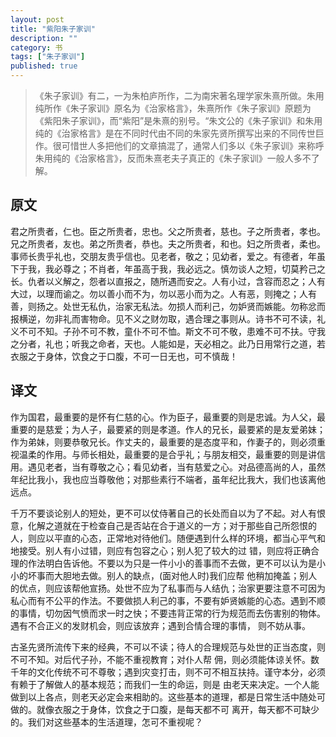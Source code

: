 ```yaml
---
layout: post
title: "紫阳朱子家训"
description: ""
category: 书
tags: ["朱子家训"]
published: true
---
```


> 《朱子家训》有二，一为朱柏庐所作，二为南宋著名理学家朱熹所做。朱用纯所作《朱子家训》原名为《治家格言》，朱熹所作《朱子家训》原题为《紫阳朱子家训》，而“紫阳”是朱熹的别号。“朱文公的《朱子家训》和朱用纯的《治家格言》是在不同时代由不同的朱家先贤所撰写出来的不同传世巨作。很可惜世人多把他们的文章搞混了，通常人们多以《朱子家训》来称呼朱用纯的《治家格言》，反而朱熹老夫子真正的《朱子家训》一般人多不了解。

## 原文

君之所贵者，仁也。臣之所贵者，忠也。父之所贵者，慈也。子之所贵者，孝也。兄之所贵者，友也。弟之所贵者，恭也。夫之所贵者，和也。妇之所贵者，柔也。事师长贵乎礼也，交朋友贵乎信也。见老者，敬之；见幼者，爱之。有德者，年虽下于我，我必尊之；不肖者，年虽高于我，我必远之。慎勿谈人之短，切莫矜己之长。仇者以义解之，怨者以直报之，随所遇而安之。人有小过，含容而忍之；人有大过，以理而谕之。勿以善小而不为，勿以恶小而为之。人有恶，则掩之；人有善，则扬之。处世无私仇，治家无私法。勿损人而利己，勿妒贤而嫉能。勿称忿而报横逆，勿非礼而害物命。见不义之财勿取，遇合理之事则从。诗书不可不读，礼义不可不知。子孙不可不教，童仆不可不恤。斯文不可不敬，患难不可不扶。守我之分者，礼也；听我之命者，天也。人能如是，天必相之。此乃日用常行之道，若衣服之于身体，饮食之于口腹，不可一日无也，可不慎哉！

## 译文

作为国君，最重要的是怀有仁慈的心。作为臣子，最重要的则是忠诚。为人父，最重要的是慈爱；为人子，最要紧的则是孝道。作人的兄长，最要紧的是友爱弟妹； 作为弟妹，则要恭敬兄长。作丈夫的，最重要的是态度平和，作妻子的，则必须重视温柔的作用。与师长相处，最重要的是合乎礼；与朋友相交，最重要的则是讲信 用。遇见老者，当有尊敬之心；看见幼者，当有慈爱之心。对品德高尚的人，虽然年纪比我小，我也应当尊敬他；对那些素行不端者，虽年纪比我大，我们也该离他远点。

千万不要谈论别人的短处，更不可以仗侍著自己的长处而自以为了不起。对人有恨意，化解之道就在于检查自己是否站在合于道义的一方；对于那些自己所怨恨的人，则应以平直的心态，正常地对待他们。随便遇到什么样的环境，都当心平气和地接受。别人有小过错，则应有包容之心；别人犯了较大的过 错，则应将正确合理的作法明白告诉他。不要以为只是一件小小的善事而不去做，更不可以认为是小小的坏事而大胆地去做。别人的缺点，(面对他人时)我们应帮 他稍加掩盖；别人的优点，则应该帮他宣扬。处世不应为了私事而与人结仇；治家更要注意不可因为私心而有不公平的作法。不要做损人利己的事，不要有妒贤嫉能的心态。遇到不顺的事情，切勿因气愤而求一时之快；不要违背正常的行为规范而去伤害别的物体。遇有不合正义的发财机会，则应该放弃；遇到合情合理的事情， 则不妨从事。

古圣先贤所流传下来的经典，不可以不读；待人的合理规范与处世的正当态度，则不可不知。对后代子孙，不能不重视教育；对仆人帮 佣，则必须能体谅关怀。数千年的文化传统不可不尊敬；遇到灾变打击，则不可不相互扶持。谨守本分，必须有赖于了解做人的基本规范；而我们一生的命运，则是 由老天来决定。一个人能做到以上各点，则老天必定会来相助的。这些基本的道理，都是日常生活中随处可做的。就像衣服之于身体，饮食之于口腹，是每天都不可 离开，每天都不可缺少的。我们对这些基本的生活道理，怎可不重视呢？